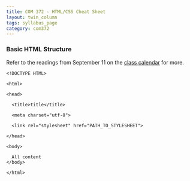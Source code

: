 ```yaml
---
title: COM 372 - HTML/CSS Cheat Sheet
layout: twin_column
tags: syllabus_page
category: com372
---
```


<div class="col-md-10 col-md-offset-1">
<div class="col-md-4 assignment_box">
<h3>Basic HTML Structure</h3>
<p>Refer to the readings from September 11 on the <a href="/classes/com372/calendar.html">class calendar</a> for more.</p>
<p><code>&lt;!DOCTYPE HTML&gt;<br>
&lt;html&gt;<br>
&lt;head&gt;<br>
&nbsp;&nbsp;&lt;title&gt;title&lt;/title&gt;<br>
&nbsp;&nbsp;&lt;meta charset="utf-8"&gt;<br>
&nbsp;&nbsp;&lt;link rel="stylesheet" href="PATH_TO_STYLESHEET"&gt;<br>
&lt;/head&gt;</br>
&lt;body&gt;<br>
&nbsp;&nbsp;All content
&lt;/body&gt;<br>
&lt;/html&gt;<br>
</div>
</div>
